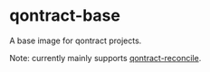 # qontract-base

A base image for qontract projects.

Note: currently mainly supports [qontract-reconcile](https://github.com/app-sre/qontract-reconcile).
